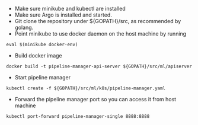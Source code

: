 - Make sure minikube and kubectl are installed
- Make sure Argo is installed and started.
- Git clone the repository under ${GOPATH}/src, as recommended by golang. 
- Point minikube to use docker daemon on the host machine by running 
```
eval $(minikube docker-env)
```
- Build docker image
```
docker build -t pipeline-manager-api-server ${GOPATH}/src/ml/apiserver
```
- Start pipeline manager
```
kubectl create -f ${GOPATH}/src/ml/k8s/pipeline-manager.yaml
```
- Forward the pipeline manager port so you can access it from host machine
```
kubectl port-forward pipeline-manager-single 8888:8888
```